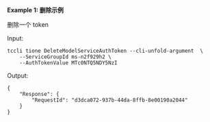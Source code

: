 **Example 1: 删除示例**

删除一个 token

Input: 

```
tccli tione DeleteModelServiceAuthToken --cli-unfold-argument  \
    --ServiceGroupId ms-n2f929h2 \
    --AuthTokenValue MTc0NTQ5NDY5NzI
```

Output: 
```
{
    "Response": {
        "RequestId": "d3dca072-937b-44da-8ffb-8e00190a2044"
    }
}
```

